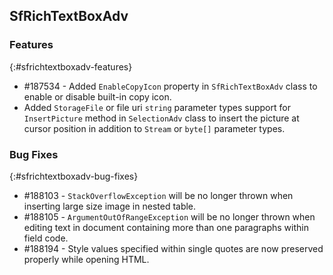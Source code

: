 ## SfRichTextBoxAdv

### Features
{:#sfrichtextboxadv-features}
* \#187534 - Added `EnableCopyIcon` property in `SfRichTextBoxAdv` class to enable or disable built-in copy icon.
* Added `StorageFile` or file uri `string` parameter types support for `InsertPicture` method in `SelectionAdv` class to insert the picture at cursor position in addition to `Stream` or `byte[]` parameter types.

### Bug Fixes
{:#sfrichtextboxadv-bug-fixes}
* \#188103 - `StackOverflowException` will be no longer thrown when inserting large size image in nested table.
* \#188105 - `ArgumentOutOfRangeException` will be no longer thrown when editing text in document containing more than one paragraphs within field code.
* \#188194 - Style values specified within single quotes are now preserved properly while opening HTML.